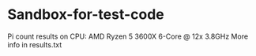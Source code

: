 # Sandbox-for-test-code

Pi count results on CPU: AMD Ryzen 5 3600X 6-Core @ 12x 3.8GHz More info in results.txt
